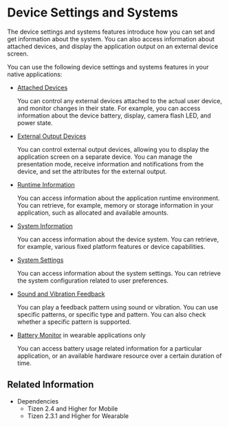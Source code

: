 # Device Settings and Systems


The device settings and systems features introduce how you can set and get information about the system. You can also access information about attached devices, and display the application output on an external device screen.

You can use the following device settings and systems features in your native applications:

- [Attached Devices](attached-devices.md)

  You can control any external devices attached to the actual user device, and monitor changes in their state. For example, you can access information about the device battery, display, camera flash LED, and power state.

- [External Output Devices](ext-output.md)

  You can control external output devices, allowing you to display the application screen on a separate device. You can manage the presentation mode, receive information and notifications from the device, and set the attributes for the external output.

- [Runtime Information](runtime.md)

  You can access information about the application runtime environment. You can retrieve, for example, memory or storage information in your application, such as allocated and available amounts.

- [System Information](system.md)

  You can access information about the device system. You can retrieve, for example, various fixed platform features or device capabilities.

- [System Settings](settings.md)

  You can access information about the system settings. You can retrieve the system configuration related to user preferences.

- [Sound and Vibration Feedback](feedback.md)

  You can play a feedback pattern using sound or vibration. You can use specific patterns, or specific type and pattern. You can also check whether a specific pattern is supported.

- [Battery Monitor](battery-monitor.md) in wearable applications only

   You can access battery usage related information for a particular application, or an available hardware resource over a certain duration of time.

## Related Information
- Dependencies
  - Tizen 2.4 and Higher for Mobile
  - Tizen 2.3.1 and Higher for Wearable
